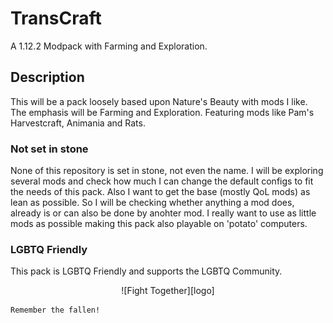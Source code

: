 # TransCraft
A 1.12.2 Modpack with Farming and Exploration.

## Description
This will be a pack loosely based upon Nature's Beauty with mods I like. The emphasis will be Farming and Exploration. Featuring mods like Pam's Harvestcraft, Animania and Rats.

### Not set in stone
None of this repository is set in stone, not even the name. I will be exploring several mods and check how much I can change the default configs to fit the needs of this pack.
Also I want to get the base (mostly QoL mods) as lean as possible. So I will be checking whether anything a mod does, already is or can also be done by anohter mod. I really want to use as little mods as possible making this pack also playable on 'potato' computers.
### LGBTQ Friendly
This pack is LGBTQ Friendly and supports the LGBTQ Community.

<p align="center">
	![Fight Together][logo]

	Remember the fallen!
</p>

[logo]: https://raw.githubusercontent.com/tpacks/transcraft/master/fight-together.png